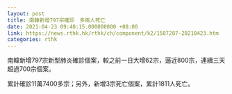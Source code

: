 ```yaml
---
layout: post
title: 南韓新增797宗確診　多兩人死亡
date: 2021-04-23 09:40:15.000000000 +08:00
link: https://news.rthk.hk/rthk/ch/component/k2/1587287-20210423.htm
categories: rthk
---
```


南韓新增797宗新型肺炎確診個案，較之前一日大增62宗，逼近800宗，連續三天超過700宗個案。

累計確診11萬7400多宗；另外，新增3宗死亡個案，累計1811人死亡。
